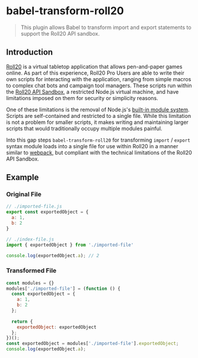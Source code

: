 # babel-transform-roll20
> This plugin allows Babel to transform import and export statements to support the Roll20 API sandbox.

## Introduction
[Roll20](https://roll20.net/) is a virtual tabletop application that allows pen-and-paper games online. As part of this experience, Roll20 Pro Users are able to write their own scripts for interacting with the application, ranging from simple macros to complex chat bots and campaign tool managers. These scripts run within the [Roll20 API Sandbox](https://wiki.roll20.net/API:Sandbox_Model), a restricted Node.js virtual machine, and have limitations imposed on them for security or simplicity reasons.

One of these limitations is the removal of Node.js's [built-in module system](https://nodejs.org/api/modules.html). Scripts are self-contained and restricted to a single file. While this limitation is not a problem for smaller scripts, it makes writing and maintaining larger scripts that would traditionally occupy multiple modules painful.

Into this gap steps `babel-transform-roll20` for transforming `import` / `export` syntax module loads into a single file for use within Roll20 in a manner similar to [webpack](https://webpack.js.org), but compliant with the technical limitations of the Roll20 API Sandbox.

## Example
### Original File
```js
// ./imported-file.js
export const exportedObject = {
  a: 1,
  b: 2
}

// ./index-file.js
import { exportedObject } from './imported-file'

console.log(exportedObject.a); // 2
```

### Transformed File
```js
const modules = {}
modules['./imported-file'] = (function () {
  const exportedObject = {
    a: 1,
    b: 2
  };
  
  return {
    exportedObject: exportedObject
  };
})();
const exportedObject = modules['./imported-file'].exportedObject;
console.log(exportedObject.a);
```
